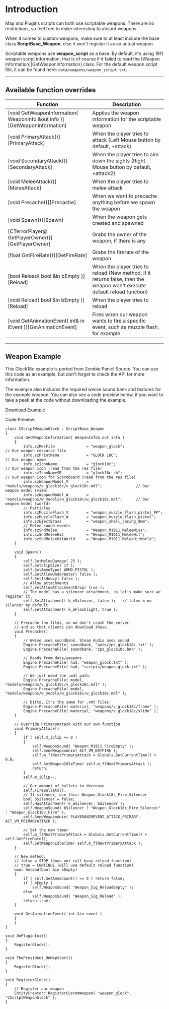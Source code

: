 Introduction
============

Map and Plugins scripts can both use scriptable weapons. There are no restrictions, so feel free to make interesting to absurd weapons.

When it comes to custom weapons, make sure to at least include the base class **ScriptBase_Weapon**, else it won't register it as an actual weapon.

Scriptable weapons use **weapon_script** as a base. By default, it's using 1911 weapon script information, that is of course if it failed to read the [Weapon Information][GetWeaponInformation] class. For the default weapon script file, it can be found here: `data/weapons/weapon_script.txt`.


- - -

## Available function overrides

Function                | Description
----------------------- | ---------------------------------------------------------------------------------
[void GetWeaponInformation( WeaponInfo &out info )][GetWeaponInformation] | Applies the weapon information for the scriptable weapon
[void PrimaryAttack()][PrimaryAttack] | When the player tries to attack (Left Mouse button by default, +attack)
[void SecondaryAttack()][SecondaryAttack] | When the player tries to aim down the sights (Right Mouse button by default, +attack2)
[void MeleeAttack()][MeleeAttack] | When the player tries to melee attack
[void Precache()][Precache] | When we want to precache anything before we spawn the weapon
[void Spawn()][Spawn] | When the weapon gets created and spawned
[CTerrorPlayer@ GetPlayerOwner()][GetPlayerOwner] | Grabs the owner of the weapon, if there is any
[float GetFireRate()][GetFireRate] | Grabs the firerate of the weapon
[bool Reload( bool &in bEmpty )][Reload] | When the player tries to reload (New method, if it returns false, then the weapon won't execute default reload function)
[void Reload( bool &in bEmpty )][Reload] | When the player tries to reload
[void GetAnimationEvent( int& in iEvent )][GetAnimationEvent] | Fires when our weapon wants to fire a specific event, such as muzzle flash, for example.


- - -

## Weapon Example

This Glock18c example is ported from Zombie Panic! Source. You can use this code as an example, but don't forget to check the API for more information.

The example also includes the required wwise sound bank and textures for the example weapon. You can also see a code preview below, if you want to take a peek at the code without downloading the example.

[Download Example](extras/zps_glock18c_addon_example.zip)

Code Preview:
```
class CScriptWeaponGlock : ScriptBase_Weapon
{
	void GetWeaponInformation( WeaponInfo& out info )
	{
		info.szResFile				= "weapon_glock";											// Our weapon resource file
		info.szPrintName			= "GLOCK 18C";												// Our weapon name
		info.szIconName				= "glock18c";												// Our weapon icon (read from the res file)
		info.szIconNameSB			= "glock18c_sb";											// Our weapon icon for Scoreboard (read from the res file)
		info.szWeaponModel_V		= "models/weapons/v_glock18c/v_glock18c.mdl";				// Our weapon model (view)
		info.szWeaponModel_W		= "models/weapons/w_models/w_glock18c/w_glock18c.mdl";		// Our weapon model (world)
		// Particles
		info.szMuzzleFlash_V		= "weapon_muzzle_flash_pistol_FP";
		info.szMuzzleFlash_W		= "weapon_muzzle_flash_pistol";
		info.szEjectBrass			= "weapon_shell_casing_9mm";
		// Melee sound events
		info.szSndMelee				= "Weapon_M1911_MeleeMiss";
		info.szSndMeleeHit			= "Weapon_M1911_MeleeHit";
		info.szSndMeleeHitWorld		= "Weapon_M1911_MeleeHitWorld";
	}

	void Spawn()
	{
		self.SetMeleeDamage( 25 );
		self.SetClipSize( 17 );
		self.SetAmmoType( AMMO_PISTOL );
		self.SetAllowUnderWater( false );
		self.SetIsHeavy( false );
		// Allow attachments
		self.SetAllowAttachmentDrop( true );
		// The model has a silencer attachment, so let's make sure we register it.
		self.SetAttachment( k_eSilencer, false );	// false = no silencer by default
		self.SetAttachment( k_eFlashlight, true );
	}

	// Precache the files, so we don't crash the server,
	// and so that clients can download these.
	void Precache()
	{
		// Wwise uses soundbank, Steam Audio uses sound
		Engine.PrecacheFile( soundbank, "auto/zps_glock18c.txt" );
		Engine.PrecacheFile( soundbank, "zps_glock18c.bnk" );

		// Reads from data/weapons
		Engine.PrecacheFile( hud, "weapon_glock.txt" );
		Engine.PrecacheFile( hud, "scripts/weapon_glock.txt" );	

		// We just need the .mdl path.
		Engine.PrecacheFile( model, "models/weapons/v_glock18c/v_glock18c.mdl" );
		Engine.PrecacheFile( model, "models/weapons/w_models/w_glock18c/w_glock18c.mdl" );

		// Ditto, It's the same for .vmt files.
		Engine.PrecacheFile( material, "weapons/v_glock18c/frame" );
		Engine.PrecacheFile( material, "weapons/v_glock18c/slide" );
	}

	// Override PrimaryAttack with our own function
	void PrimaryAttack()
	{
		if ( self.m_iClip <= 0 )
		{
			self.WeaponSound( "Weapon_M1911_FireEmpty" );
			self.SendWeaponAnim( ACT_VM_DRYFIRE );
			self.m_flNextPrimaryAttack = Globals.GetCurrentTime() + 0.8;
			self.SetWeaponIdleTime( self.m_flNextPrimaryAttack );
			return;
		}
		self.m_iClip--;

		// Our amount of bullets to decrease
		self.FireBullets();
		// If silencer, use this: Weapon_Glock18c_Fire_Silencer
		bool bSilencer = false;
		self.HasAttachment( k_eSilencer, bSilencer );
		self.WeaponSound( bSilencer ? "Weapon_Glock18c_Fire_Silencer" : "Weapon_Glock18c_Fire" );
		self.SendWeaponAnim( PLAYERANIMEVENT_ATTACK_PRIMARY, ACT_VM_PRIMARYATTACK );

		// Set the new timer
		self.m_flNextPrimaryAttack = Globals.GetCurrentTime() + self.GetFireRate();
		self.SetWeaponIdleTime( self.m_flNextPrimaryAttack );
	}

	// New method.
	// false = STOP (does not call base reload function)
	// true = CONTINUE (will use default reload function)
	bool Reload(bool &in bEmpty)
	{
		if ( self.GetAmmoCount() <= 0 ) return false;
		if ( bEmpty )
			self.WeaponSound( "Weapon_Sig_ReloadEmpty" );
		else
			self.WeaponSound( "Weapon_Sig_Reload" );
		return true;
	}

	void GetAnimationEvent( int &in event )
	{
	}
}

void OnPluginInit()
{
	RegisterGlock();
}

void ThePresident_OnMapStart()
{
	RegisterGlock();
}

void RegisterGlock()
{
	// Register our weapon
	EntityCreator::RegisterCustomWeapon( "weapon_glock", "CScriptWeaponGlock" );
}
```